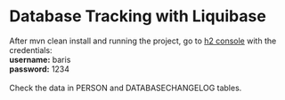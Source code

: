 # Database Tracking with Liquibase <br/>
After mvn clean install and running the project, go to [h2 console](http://localhost:8080/h2-console) with the credentials: <br/>
**username:** baris <br/>
**password:** 1234 <br/>
<br/>
Check the data in PERSON and DATABASECHANGELOG tables.
